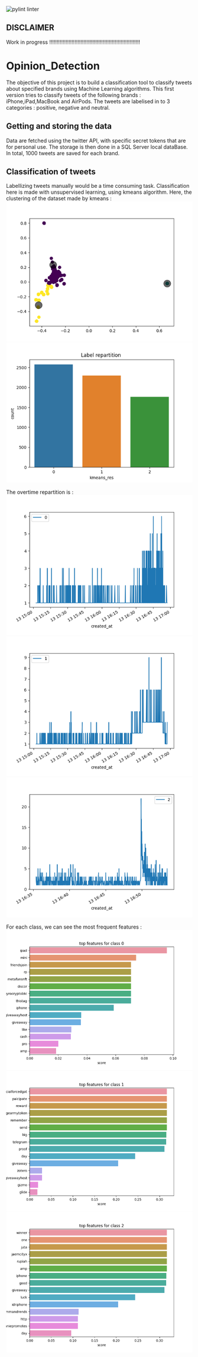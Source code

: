 ![pylint linter](https://github.com/dakaiss28/Opinion_Detection/actions/workflows/pylint.yml/badge.svg)


## DISCLAIMER
Work in progress !!!!!!!!!!!!!!!!!!!!!!!!!!!!!!!!!!!!!!!!!!!!!!!!!!!!!!!!!!!!!

# Opinion_Detection

The objective of this project is to build a classification tool to classify tweets about specified brands using Machine Learning algorithms. 
This first version tries to classify tweets of the following brands : iPhone,iPad,MacBook and AirPods. 
The tweets are labelised in to 3 categories : positive, negative and neutral. 

## Getting and storing the data
Data are fetched using the twitter API, with specific secret tokens that are for personal use. 
The storage is then done in a SQL Server local dataBase. In total, 1000 tweets are saved for each brand. 

## Classification of tweets
Labellizing tweets manually would be a time consuming task.
Classification here is made with unsupervised learning, using kmeans algorithm. 
Here, the clustering of the dataset made by kmeans : 
![Alt text](plots/labelDistribution.png)
![Alt text](plots/distributionCount.png)

The overtime repartition is :
![Alt text](plots/overtimeRepartition0.png)
![Alt text](plots/overtimeRepartition1.png)
![Alt text](plots/overtimeRepartition2.png)

For each class, we can see the most frequent features : 
![Alt text](plots/frequentWords0.png)
![Alt text](plots/frequentWords1.png)
![Alt text](plots/frequentWords2.png)

